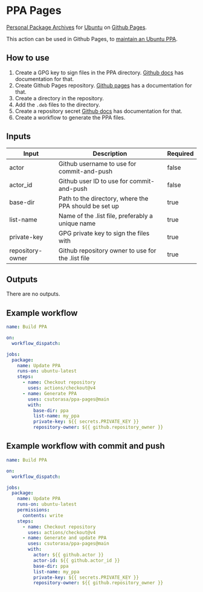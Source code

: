 # PPA Pages

[Personal Package Archives](https://launchpad.net/ubuntu/+ppas) for [Ubuntu](https://ubuntu.com/) on [Github Pages](https://pages.github.com/).

This action can be used in Github Pages, to [maintain an Ubuntu PPA](https://help.ubuntu.com/community/CreateAuthenticatedRepository).

## How to use

1. Create a GPG key to sign files in the PPA directory. [Github docs](https://docs.github.com/en/authentication/managing-commit-signature-verification/generating-a-new-gpg-key) has documentation for that.
2. Create Github Pages repository. [Github pages](https://pages.github.com/) has a documentation for that.
3. Create a directory in the repository.
4. Add the `.deb` files to the directory.
5. Create a repository secret [Github docs](https://docs.github.com/en/actions/security-for-github-actions/security-guides/using-secrets-in-github-actions#creating-secrets-for-a-repository) has documentation for that.
6. Create a workflow to generate the PPA files.

## Inputs

| Input            | Description                                           | Required |
| ---------------- | ----------------------------------------------------- | -------- |
| actor            | Github username to use for commit-and-push            | false    |
| actor_id         | Github user ID to use for commit-and-push             | false    |
| base-dir         | Path to the directory, where the PPA should be set up | true     |
| list-name        | Name of the .list file, preferably a unique name      | true     |
| private-key      | GPG private key to sign the files with                | true     |
| repository-owner | Github repository owner to use for the .list file     | true     |

## Outputs

There are no outputs.

## Example workflow

```yml
name: Build PPA

on:
  workflow_dispatch:

jobs:
  package:
    name: Update PPA
    runs-on: ubuntu-latest
    steps:
      - name: Checkout repository
        uses: actions/checkout@v4
      - name: Generate PPA
        uses: csutorasa/ppa-pages@main
        with:
          base-dir: ppa
          list-name: my_ppa
          private-key: ${{ secrets.PRIVATE_KEY }}
          repository-owner: ${{ github.repository_owner }}
```

## Example workflow with commit and push

```yml
name: Build PPA

on:
  workflow_dispatch:

jobs:
  package:
    name: Update PPA
    runs-on: ubuntu-latest
    permissions:
      contents: write
    steps:
      - name: Checkout repository
        uses: actions/checkout@v4
      - name: Generate and update PPA
        uses: csutorasa/ppa-pages@main
        with:
          actor: ${{ github.actor }}
          actor-id: ${{ github.actor_id }}
          base-dir: ppa
          list-name: my_ppa
          private-key: ${{ secrets.PRIVATE_KEY }}
          repository-owner: ${{ github.repository_owner }}
```
